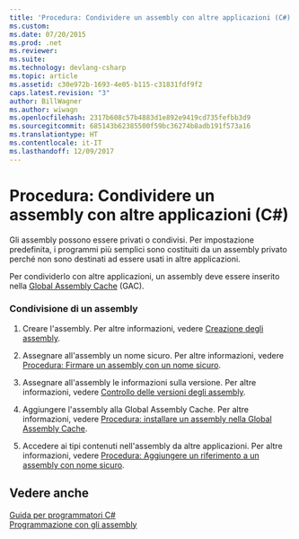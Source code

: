 ```yaml
---
title: 'Procedura: Condividere un assembly con altre applicazioni (C#)'
ms.custom: 
ms.date: 07/20/2015
ms.prod: .net
ms.reviewer: 
ms.suite: 
ms.technology: devlang-csharp
ms.topic: article
ms.assetid: c30e972b-1693-4e05-b115-c31831fdf9f2
caps.latest.revision: "3"
author: BillWagner
ms.author: wiwagn
ms.openlocfilehash: 2317b608c57b4883d1e892e9419cd735fefbb3d9
ms.sourcegitcommit: 685143b62385500f59bc36274b8adb191f573a16
ms.translationtype: HT
ms.contentlocale: it-IT
ms.lasthandoff: 12/09/2017
---
```

# <a name="how-to-share-an-assembly-with-other-applications-c"></a>Procedura: Condividere un assembly con altre applicazioni (C#)
Gli assembly possono essere privati o condivisi. Per impostazione predefinita, i programmi più semplici sono costituiti da un assembly privato perché non sono destinati ad essere usati in altre applicazioni.  
  
 Per condividerlo con altre applicazioni, un assembly deve essere inserito nella [Global Assembly Cache](../../../../framework/app-domains/gac.md) (GAC).  
  
### <a name="sharing-an-assembly"></a>Condivisione di un assembly  
  
1.  Creare l'assembly. Per altre informazioni, vedere [Creazione degli assembly](../../../../framework/app-domains/create-assemblies.md).  
  
2.  Assegnare all'assembly un nome sicuro. Per altre informazioni, vedere [Procedura: Firmare un assembly con un nome sicuro](../../../../framework/app-domains/how-to-sign-an-assembly-with-a-strong-name.md).  
  
3.  Assegnare all'assembly le informazioni sulla versione. Per altre informazioni, vedere [Controllo delle versioni degli assembly](../../../../../docs/framework/app-domains/assembly-versioning.md).  
  
4.  Aggiungere l'assembly alla Global Assembly Cache. Per altre informazioni, vedere [Procedura: installare un assembly nella Global Assembly Cache](../../../../framework/app-domains/how-to-install-an-assembly-into-the-gac.md).  
  
5.  Accedere ai tipi contenuti nell'assembly da altre applicazioni. Per altre informazioni, vedere [Procedura: Aggiungere un riferimento a un assembly con nome sicuro](http://msdn.microsoft.com/library/4c6a406a-b5eb-44fa-b4ed-4e95bb95a813).  
  
## <a name="see-also"></a>Vedere anche  
 [Guida per programmatori C#](../../../../csharp/programming-guide/index.md)  
 [Programmazione con gli assembly](../../../../framework/app-domains/programming-with-assemblies.md)
